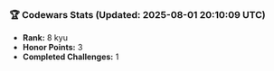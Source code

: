 ### 🏆 Codewars Stats (Updated: 2025-08-01 20:10:09 UTC)

- **Rank:** 8 kyu
- **Honor Points:** 3
- **Completed Challenges:** 1
